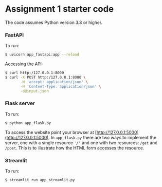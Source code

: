 # Assignment 1 starter code

The code assumes Python version 3.8 or higher.


### FastAPI

To run:

```bash
$ uvicorn app_fastapi:app --reload
```

Accessing the API:

```bash
$ curl http:/127.0.0.1:8000
$ curl -X POST http:/127.0.0.1:8000 \
       -H 'accept: application/json' \
       -H 'Content-Type: application/json' \
       -d@input.json 
```

### Flask server

To run:

```bash
$ python app_flask.py
```

To access the website point your browser at [http://127.0.0.1:5000](http://127.0.0.1:5000). In `app_flask.py` there are two ways to implement the server, one with a single resource `'/'` and one with two resources: `/get` and `/post`. This is to illustrate how the HTML form accesses the resource.


### Streamlit

To run:

```bash
$ streamlit run app_streamlit.py
```
